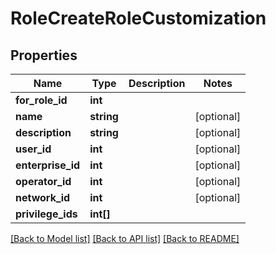 # RoleCreateRoleCustomization

## Properties
Name | Type | Description | Notes
------------ | ------------- | ------------- | -------------
**for_role_id** | **int** |  | 
**name** | **string** |  | [optional] 
**description** | **string** |  | [optional] 
**user_id** | **int** |  | [optional] 
**enterprise_id** | **int** |  | [optional] 
**operator_id** | **int** |  | [optional] 
**network_id** | **int** |  | [optional] 
**privilege_ids** | **int[]** |  | 

[[Back to Model list]](../README.md#documentation-for-models) [[Back to API list]](../README.md#documentation-for-api-endpoints) [[Back to README]](../README.md)


